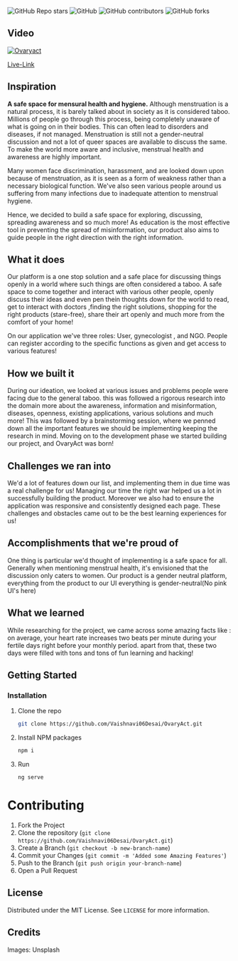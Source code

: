 
![GitHub Repo stars](https://img.shields.io/github/stars/Vaishnavi06Desai/OvaryAct?style=for-the-badge)
![GitHub](https://img.shields.io/github/license/Vaishnavi06Desai/OvaryAct?color=%23ffff00&style=for-the-badge)
![GitHub contributors](https://img.shields.io/github/contributors/Vaishnavi06Desai/OvaryAct?color=%00b3b3&style=for-the-badge)
![GitHub forks](https://img.shields.io/github/forks/Vaishnavi06Desai/OvaryAct?color=%23ff69b4&style=for-the-badge)

## Video
[![Ovaryact](https://img.youtube.com/vi/CUsbxoXYFGk/0.jpg)](http://www.youtube.com/watch?v=CUsbxoXYFGk)


[Live-Link](https://ovaryact-883da.web.app/home)

## Inspiration
**A safe space for mensural health and hygiene.**
Although menstruation is a natural process, it is barely talked about in society as it is considered taboo. Millions of people go through this process, being completely unaware of what is going on in their bodies. This can often lead to disorders and diseases, if not managed. Menstruation is still not a gender-neutral discussion and not a lot of queer spaces are available to discuss the same. To make the world more aware and inclusive, menstrual health and awareness are highly important.

Many women face discrimination, harassment, and are looked down upon because of menstruation, as it is seen as a form of weakness rather than a necessary biological function. We've also seen various people around us suffering from many infections due to inadequate attention to menstrual hygiene.

Hence, we decided to build a safe space for exploring, discussing, spreading awareness and so much more! As education is the most effective tool in preventing the spread of misinformation, our product also aims to guide people in the right direction with the right information.

## What it does
Our platform is a one stop solution and a safe place for discussing things openly in a world where such things are often considered a taboo. A safe space to come together and interact with various other people, openly discuss their ideas and even pen thein thoughts down for the world to read, get to interact with doctors ,finding the right solutions, shopping for the right products (stare-free), share their art openly and much more from the comfort of your home! 

On our application we've three roles: User, gynecologist , and NGO. People can register according to the specific functions as given and get access to various features!

## How we built it
During our ideation, we looked at various issues and problems people were facing due to the general taboo. this was followed a rigorous research into the domain more about the awareness, information and misinformation, diseases, openness, existing applications, various solutions and much more! This was followed by a brainstorming session, where we penned down all the important features we should be implementing keeping the research in mind. Moving on to the development phase we started building our project, and OvaryAct was born!

## Challenges we ran into
We'd a lot of features down our list, and implementing them in due time was a real challenge for us! Managing our time the right war helped us a lot in successfully building the product. Moreover we also had to ensure the application was responsive and consistently designed each page. These challenges and obstacles came out to be the best learning experiences for us!

## Accomplishments that we're proud of
One thing is particular we'd thought of implementing is a safe space for all. Generally when mentioning menstrual health, it's envisioned that the discussion only caters to women. Our product is a gender neutral platform, everything from the product to our UI everything is gender-neutral(No pink UI's here)

## What we learned
While researching for the project, we came across some amazing facts like : on average, your heart rate increases two beats per minute during your fertile days right before your monthly period. apart from that, these two days were filled with tons and tons of fun learning and hacking!


## Getting Started

### Installation

1. Clone the repo
   ```sh
   git clone https://github.com/Vaishnavi06Desai/OvaryAct.git
   ```
2. Install NPM packages
   ```sh
   npm i 
   ```
3. Run 
   ```
   ng serve
   ```
# Contributing

1. Fork the Project
2. Clone the repository (`git clone https://github.com/Vaishnavi06Desai/OvaryAct.git`)
3. Create a Branch (`git checkout -b new-branch-name`)
4. Commit your Changes (`git commit -m 'Added some Amazing Features'`)
5. Push to the Branch (`git push origin your-branch-name`)
6. Open a Pull Request

<!-- LICENSE -->
## License

Distributed under the MIT License. See `LICENSE` for more information.

## Credits
Images:  Unsplash


